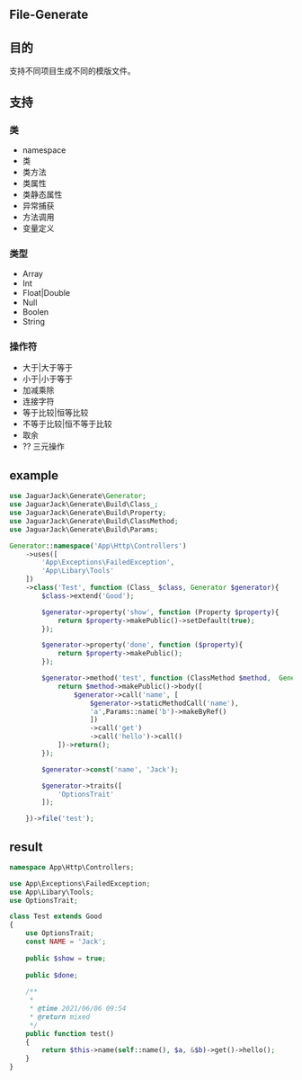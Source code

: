 ## File-Generate


## 目的
支持不同项目生成不同的模版文件。

## 支持

### 类
- namespace
- 类
- 类方法
- 类属性
- 类静态属性
- 异常捕获
- 方法调用
- 变量定义

### 类型
- Array
- Int
- Float|Double
- Null
- Boolen
- String

### 操作符
- 大于|大于等于
- 小于|小于等于
- 加减乘除
- 连接字符
- 等于比较|恒等比较
- 不等于比较|恒不等于比较
- 取余
- ?? 三元操作


## example
```php
use JaguarJack\Generate\Generator;
use JaguarJack\Generate\Build\Class_;
use JaguarJack\Generate\Build\Property;
use JaguarJack\Generate\Build\ClassMethod;
use JaguarJack\Generate\Build\Params;

Generator::namespace('App\Http\Controllers')
    ->uses([
        'App\Exceptions\FailedException',
        'App\Libary\Tools'
    ])
    ->class('Test', function (Class_ $class, Generator $generator){
        $class->extend('Good');

        $generator->property('show', function (Property $property){
            return $property->makePublic()->setDefault(true);
        });

        $generator->property('done', function ($property){
            return $property->makePublic();
        });

        $generator->method('test', function (ClassMethod $method,  Generator $generator){
            return $method->makePublic()->body([
                $generator->call('name', [
                    $generator->staticMethodCall('name'),
                    'a',Params::name('b')->makeByRef()
                    ])
                    ->call('get')
                    ->call('hello')->call()
            ])->return();
        });

        $generator->const('name', 'Jack');

        $generator->traits([
            'OptionsTrait'
        ]);

    })->file('test');
```

## result
```php
namespace App\Http\Controllers;

use App\Exceptions\FailedException;
use App\Libary\Tools;
use OptionsTrait;

class Test extends Good
{
    use OptionsTrait;
    const NAME = 'Jack';
    
    public $show = true;
    
    public $done;
    
    /**
     *
     * @time 2021/06/06 09:54
     * @return mixed
     */
    public function test()
    {
        return $this->name(self::name(), $a, &$b)->get()->hello();
    }
}
```